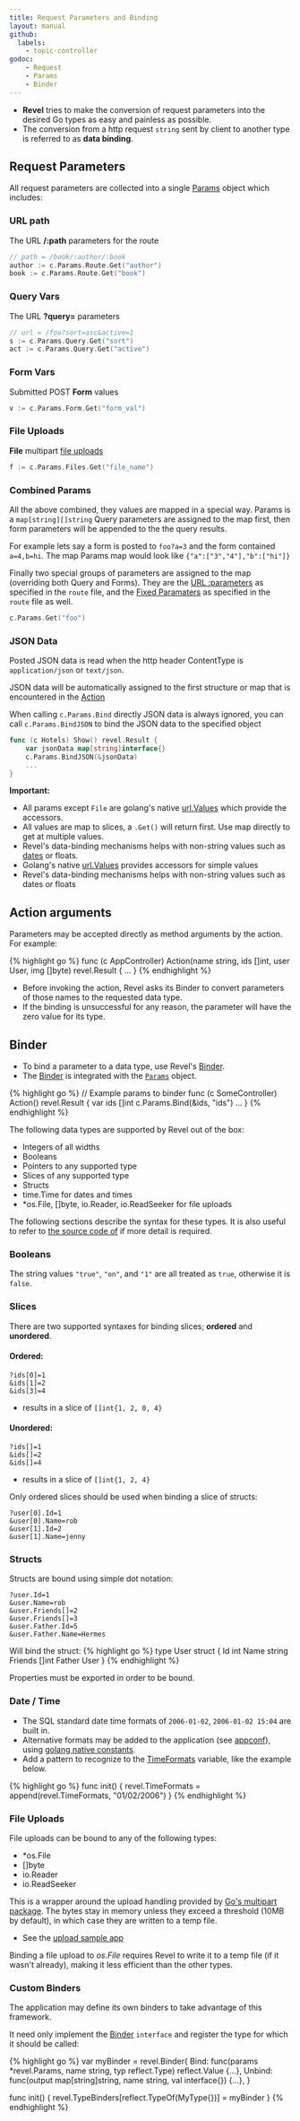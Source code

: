 ```yaml
---
title: Request Parameters and Binding
layout: manual
github:
  labels:
    - topic-controller
godoc: 
    - Request
    - Params
    - Binder
---
```


- **Revel** tries to make the conversion of request 
  parameters into the desired Go types as easy and painless as possible. 
- The conversion from a http request `string` sent 
  by client to another type is referred to as **data binding**.

## Request Parameters

All request parameters are collected into a single [Params](https://godoc.org/github.com/revel/revel#Params) object which includes:


### URL path

The URL **/:path** parameters for the route

```go
// path = /book/:author/:book
author := c.Params.Route.Get("author")
book := c.Params.Route.Get("book")
```

### Query Vars

The URL **?query=** parameters

```go
// url = /foo?sort=asc&active=1
s := c.Params.Query.Get("sort")
act := c.Params.Query.Get("active")
```

### Form Vars

Submitted POST **Form** values
```go
v := c.Params.Form.Get("form_val")
```

### File Uploads

**File** multipart [file uploads](#file_uploads)

```go
f := c.Params.Files.Get("file_name")
```

### Combined Params

All the above combined, they values are mapped in a special way.
Params is a `map[string][]string` 
Query parameters are assigned to the map first, then form 
parameters will be appended to the the query results.

For example lets say a form is posted to `foo?a=3` and the form contained 
`a=4,b=hi`. The map Params map would look like `{"a":["3","4"],"b":["hi"]}`

Finally two special groups of parameters are assigned to the map 
(overriding both Query and Forms). They are the [URL :parameters](routing.html) as specified
in the `route` file, and the [Fixed Paramaters](routing.html) as specified in the `route` file 
as well.
```go
c.Params.Get("foo")
```
### JSON Data

Posted JSON data is read when the http header ContentType is `application/json` 
or `text/json`. 

JSON data will be automatically assigned to the first structure or map that is 
encountered in the [Action](routing.md)

When calling `c.Params.Bind` directly JSON data is always ignored, you can call
`c.Params.BindJSON` to bind the JSON data to the specified object  

```go
func (c Hotels) Show() revel.Result {
    var jsonData map[string]interface{}
    c.Params.BindJSON(&jsonData)
    ...
}
```


**Important:**

- All params except `File` are golang's native [url.Values](http://www.golang.org/pkg/net/url/#Values) which provide the accessors.
- All values are map to slices, a `.Get()` will return first. Use map directly to get at multiple values.
- Revel's data-binding mechanisms helps with non-string values such as [dates](#date_time) or floats.
- Golang's native [url.Values](http://www.golang.org/pkg/net/url/#Values) provides accessors for simple values
- Revel's data-binding mechanisms helps with non-string values such as dates or floats

## Action arguments

Parameters may be accepted directly as method arguments by the action.  For
example:

{% highlight go %}
func (c AppController) Action(name string, ids []int, user User, img []byte) revel.Result {
	...
}
{% endhighlight %}

- Before invoking the action, Revel asks its Binder to convert parameters of those names to the requested data type.  
- If the binding is unsuccessful for any reason, the parameter will have the zero value for its type.


<a name="binder"></a>

## Binder

- To bind a parameter to a data type, use Revel's [Binder](https://godoc.org/github.com/revel/revel#Binder).  
- The [Binder](https://godoc.org/github.com/revel/revel#Binder) is integrated with the [`Params`](https://godoc.org/github.com/revel/revel#Params) object.

{% highlight go %}
// Example params to binder
func (c SomeController) Action() revel.Result {
	var ids []int
	c.Params.Bind(&ids, "ids")
	...
}
{% endhighlight %}

The following data types are supported by Revel out of the box:

* Integers of all widths
* Booleans
* Pointers to any supported type
* Slices of any supported type
* Structs
* time.Time for dates and times
* \*os.File, \[\]byte, io.Reader, io.ReadSeeker for file uploads

The following sections describe the syntax for these types.  It is also useful
to refer to [the source code of](https://github.com/revel/revel/blob/master/binder.go) if more detail is required.

### Booleans

The string values `"true"`, `"on"`, and `"1"` are all treated as `true`,  otherwise it is `false`.

### Slices

There are two supported syntaxes for binding slices; **ordered** and **unordered**.

#### Ordered:

	?ids[0]=1
	&ids[1]=2
	&ids[3]=4

- results in a slice of `[]int{1, 2, 0, 4}`

#### Unordered:

	?ids[]=1
	&ids[]=2
	&ids[]=4

- results in a slice of `[]int{1, 2, 4}`

<div class="alert alert-warning"><span class="glyphicon glyphicon-info-sign" aria-hidden="true"></span> Only ordered slices should be used when binding a slice of structs:</div>

	?user[0].Id=1
	&user[0].Name=rob
	&user[1].Id=2
	&user[1].Name=jenny

### Structs

Structs are bound using simple dot notation:

	?user.Id=1
	&user.Name=rob
	&user.Friends[]=2
	&user.Friends[]=3
	&user.Father.Id=5
	&user.Father.Name=Hermes

Will bind the struct:
{% highlight go %}
type User struct {
    Id int
    Name string
    Friends []int
    Father User
}
{% endhighlight %}

<div class="alert alert-warning"><span class="glyphicon glyphicon-info-sign" aria-hidden="true"></span> Properties must be exported in order to be bound.</div>

<a name="date_time"></a>

### Date / Time

- The SQL standard date time formats of `2006-01-02`, `2006-01-02 15:04` are built in.
- Alternative formats may be added to the application (see [appconf](appconf.html#formatting)), using [golang native constants](http://golang.org/pkg/time/#pkg-constants).  
- Add a pattern to recognize to the [TimeFormats](https://godoc.org/github.com/revel/revel#TimeFormats) variable, like the example below.

{% highlight go %}
func init() {
    revel.TimeFormats = append(revel.TimeFormats, "01/02/2006")
}
{% endhighlight %}


<a name="file_uploads"></a>

### File Uploads

File uploads can be bound to any of the following types:

* \*os.File
* \[\]byte
* io.Reader
* io.ReadSeeker

This is a wrapper around the upload handling provided by
[Go's multipart package](http://golang.org/pkg/mime/multipart/).  The bytes
stay in memory unless they exceed a threshold (10MB by default), in which case
they are written to a temp file.

- See the [upload sample app](https://github.com/revel/examples/tree/master/upload)

<div class="alert alert-warning"><span class="glyphicon glyphicon-info-sign" aria-hidden="true"></span> Binding a file upload to <i>os.File</i> requires Revel to write it to a
temp file (if it wasn't already), making it less efficient than the other types.</div>

### Custom Binders

The application may define its own binders to take advantage of this framework.

It need only implement the [Binder](https://godoc.org/github.com/revel/revel#Binder) `interface` and register the type for which it
should be called:

{% highlight go %}
var myBinder = revel.Binder{
	Bind: func(params *revel.Params, name string, typ reflect.Type) reflect.Value {...},
	Unbind: func(output map[string]string, name string, val interface{}) {...},
}

func init() {
	revel.TypeBinders[reflect.TypeOf(MyType{})] = myBinder
}
{% endhighlight %}

